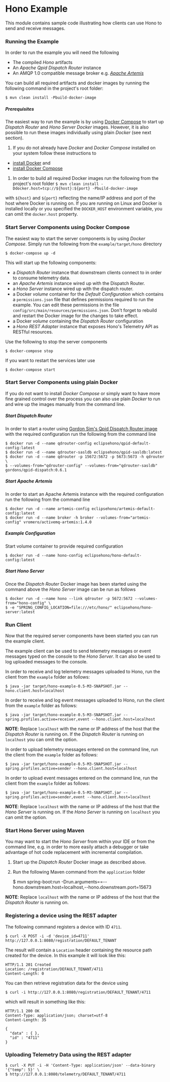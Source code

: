 # Hono Example

This module contains sample code illustrating how clients can use Hono to send and receive messages.

### Running the Example

In order to run the example you will need the following

* The compiled *Hono* artifacts
* An *Apache Qpid Dispatch Router* instance
* An AMQP 1.0 compatible message broker e.g. [*Apache Artemis*](https://activemq.apache.org/artemis/)

You can build all required artifacts and docker images by running the following command in the project's root folder:

    $ mvn clean install -Pbuild-docker-image

##### Prerequisites

The easiest way to run the example is by using [Docker Compose](https://docs.docker.com/compose) to start up *Dispatch Router* and *Hono Server* *Docker* images. However, it is also possible to run these images individually using plain *Docker* (see next section).

1. If you do not already have *Docker* and *Docker Compose* installed on your system follow these instructions to
  * [install Docker](https://docs.docker.com/engine/installation/) and
  * [install Docker Compose](https://docs.docker.com/compose/install/)
1. In order to build all required Docker images run the following from the project's root folder
    `$ mvn clean install -Ddocker.host=tcp://${host}:${port} -Pbuild-docker-image`

with `${host}` and `${port}` reflecting the name/IP address and port of the host where Docker is running on. If you are running on Linux and Docker is installed locally or you specified the `DOCKER_HOST` environment variable, you can omit the `docker.host` property.
 
### Start Server Components using Docker Compose

The easiest way to start the server components is by using *Docker Compose*. Simply run the following from the `example/target/hono` directory

    $ docker-compose up -d

This will start up the following components:

* a *Dispatch Router* instance that downstream clients connect to in order to consume telemetry data.
* an *Apache Artemis* instance wired up with the Dispatch Router.
* a *Hono Server* instance wired up with the dispatch router.
* a Docker *volume* container for the *Default Configuration* which contains a `permissions.json` file that defines permissions required to run the example. You can edit these permissions in the file `config/src/main/resources/permissions.json`. Don't forget to rebuild and restart the Docker image for the changes to take effect.
* a Docker *volume* containing the *Dispatch Router* configuration
* a *Hono REST Adapter* instance that exposes Hono's Telemetry API as RESTful resources.

Use the following to stop the server components

    $ docker-compose stop

If you want to restart the services later use

    $ docker-compose start

### Start Server Components using plain Docker

If you do not want to install *Docker Compose* or simply want to have more fine grained control over the process
you can also use plain *Docker* to run and wire up the images manually from the command line.

##### Start Dispatch Router

In order to start a router using [Gordon Sim's Qpid Dispatch Router image](https://hub.docker.com/r/gordons/qpid-dispatch/) with the required configuration run the following from the command line

    $ docker run -d --name qdrouter-config eclipsehono/qpid-default-config:latest
    $ docker run -d --name qdrouter-sasldb eclipsehono/qpid-sasldb:latest
    $ docker run -d --name qdrouter -p 15672:5672 -p 5673:5673 -h qdrouter \
    $ --volumes-from="qdrouter-config" --volumes-from="qdrouter-sasldb" gordons/qpid-dispatch:0.6.1
 
##### Start Apache Artemis

In order to start an Apache Artemis instance with the required configuration run the following from the command line

    $ docker run -d --name artemis-config eclipsehono/artemis-default-config:latest
    $ docker run -d --name broker -h broker --volumes-from="artemis-config" vromero/activemq-artemis:1.4.0
 
##### Example Configuration

Start volume container to provide required configuration
    
    $ docker run -d --name hono-config eclipsehono/hono-default-config:latest

##### Start Hono Server

Once the *Dispatch Router* Docker image has been started using the command above the *Hono Server* image can be run as follows

    $ docker run -d --name hono --link qdrouter -p 5672:5672 --volumes-from="hono-config" \
    $ -e "SPRING_CONFIG_LOCATION=file:///etc/hono/" eclipsehono/hono-server:latest

### Run Client

Now that the required server components have been started you can run the example client.

The example client can be used to send telemetry messages or event messages typed on the console to the *Hono Server*. It can also be used to log uploaded messages to the console.

In order to receive and log telemetry messages uploaded to Hono, run the client from the `example` folder as follows:

    $ java -jar target/hono-example-0.5-M3-SNAPSHOT.jar --hono.client.host=localhost
    
In order to receive and log event messages uploaded to Hono, run the client from the `example` folder as follows:

    $ java -jar target/hono-example-0.5-M3-SNAPSHOT.jar --spring.profiles.active=receiver,event --hono.client.host=localhost

 **NOTE**: Replace `localhost` with the name or IP address of the host that the *Dispatch Router* is running on. If the *Dispatch Router* is running on `localhost` you can omit the option.

In order to upload telemetry messages entered on the command line, run the client from the `example` folder as follows:

    $ java -jar target/hono-example-0.5-M3-SNAPSHOT.jar --spring.profiles.active=sender --hono.client.host=localhost
    
In order to upload event messages entered on the command line, run the client from the `example` folder as follows:

    $ java -jar target/hono-example-0.5-M3-SNAPSHOT.jar --spring.profiles.active=sender,event --hono.client.host=localhost

 **NOTE**: Replace `localhost` with the name or IP address of the host that the *Hono Server* is running on. If the *Hono Server* is running on `localhost` you can omit the option.

### Start Hono Server using Maven

You may want to start the *Hono Server* from within your IDE or from the command line, e.g. in order to more easily attach a debugger or take advantage of hot code replacement with incremental compilation.

1. Start up the *Dispatch Router* Docker image as described above.
1. Run the following Maven command from the `application` folder

    $ mvn spring-boot:run -Drun.arguments==--hono.downstream.host=localhost,--hono.downstream.port=15673

  **NOTE**: Replace `localhost` with the name or IP address of the host that the *Dispatch Router* is running on.

### Registering a device using the REST adapter

The following command registers a device with ID `4711`.

    $ curl -X POST -i -d 'device_id=4711' http://127.0.0.1:8080/registration/DEFAULT_TENANT

The result will contain a `Location` header containing the resource path created for the device. In this example it will look
like this:

    HTTP/1.1 201 Created
    Location: /registration/DEFAULT_TENANT/4711
    Content-Length: 0

You can then retrieve registration data for the device using

    $ curl -i http://127.0.0.1:8080/registration/DEFAULT_TENANT/4711

which will result in something like this:

    HTTP/1.1 200 OK
    Content-Type: application/json; charset=utf-8
    Content-Length: 35
    
    {
      "data" : { },
      "id" : "4711"
    }

### Uploading Telemetry Data using the REST adapter

    $ curl -X PUT -i -H 'Content-Type: application/json' --data-binary '{"temp": 5}' \
    $ http://127.0.0.1:8080/telemetry/DEFAULT_TENANT/4711
